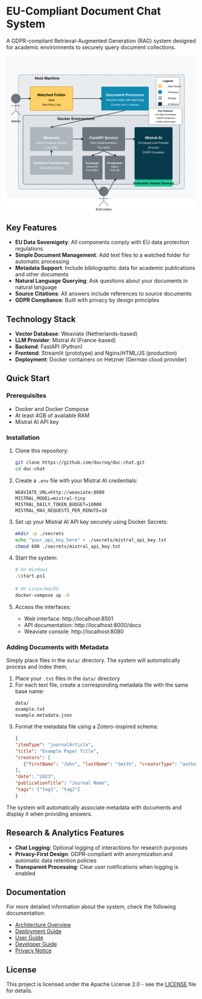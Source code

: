 # EU-Compliant Document Chat System

A GDPR-compliant Retrieval-Augmented Generation (RAG) system designed for academic environments to securely query document collections.

![Simplified Architecture](docs/diagrams/architecture-diagram.svg)

## Key Features

- **EU Data Sovereignty**: All components comply with EU data protection regulations
- **Simple Document Management**: Add text files to a watched folder for automatic processing
- **Metadata Support**: Include bibliographic data for academic publications and other documents
- **Natural Language Querying**: Ask questions about your documents in natural language
- **Source Citations**: All answers include references to source documents
- **GDPR Compliance**: Built with privacy by design principles

## Technology Stack

- **Vector Database**: Weaviate (Netherlands-based)
- **LLM Provider**: Mistral AI (France-based)
- **Backend**: FastAPI (Python)
- **Frontend**: Streamlit (prototype) and Nginx/HTML/JS (production)
- **Deployment**: Docker containers on Hetzner (German cloud provider)

## Quick Start

### Prerequisites

- Docker and Docker Compose
- At least 4GB of available RAM
- Mistral AI API key

### Installation

1. Clone this repository:
   ```bash
   git clone https://github.com/ducroq/doc-chat.git
   cd doc-chat
   ```

2. Create a `.env` file with your Mistral AI credentials:
   ```
   WEAVIATE_URL=http://weaviate:8080
   MISTRAL_MODEL=mistral-tiny
   MISTRAL_DAILY_TOKEN_BUDGET=10000
   MISTRAL_MAX_REQUESTS_PER_MINUTE=10
   ```

3. Set up your Mistral AI API key securely using Docker Secrets:
   ```bash
   mkdir -p ./secrets
   echo "your_api_key_here" > ./secrets/mistral_api_key.txt
   chmod 600 ./secrets/mistral_api_key.txt
   ```

4. Start the system:
   ```bash
   # On Windows
   .\start.ps1
   
   # On Linux/macOS
   docker-compose up -d
   ```

5. Access the interfaces:
   - Web interface: http://localhost:8501
   - API documentation: http://localhost:8000/docs
   - Weaviate console: http://localhost:8080

### Adding Documents with Metadata

Simply place files in the `data/` directory. The system will automatically process and index them.

1. Place your `.txt` files in the `data/` directory
2. For each text file, create a corresponding metadata file with the same base name:
   ```
   data/
   example.txt
   example.metadata.json
   ```
3. Format the metadata file using a Zotero-inspired schema:
   ```json
   {
   "itemType": "journalArticle",
   "title": "Example Paper Title",
   "creators": [
      {"firstName": "John", "lastName": "Smith", "creatorType": "author"}
   ],
   "date": "2023",
   "publicationTitle": "Journal Name",
   "tags": ["tag1", "tag2"]
   }
   ```
   
The system will automatically associate metadata with documents and display it when providing answers.

## Research & Analytics Features

- **Chat Logging**: Optional logging of interactions for research purposes
- **Privacy-First Design**: GDPR-compliant with anonymization and automatic data retention policies
- **Transparent Processing**: Clear user notifications when logging is enabled

## Documentation

For more detailed information about the system, check the following documentation:

- [Architecture Overview](docs/architecture.md)
- [Deployment Guide](docs/deployment-guide.md)
- [User Guide](docs/user-guide.md)
- [Developer Guide](docs/developer-guide.md)
- [Privacy Notice](docs/privacy-notice.md)

## License

This project is licensed under the Apache License 2.0 - see the [LICENSE](LICENSE) file for details.


